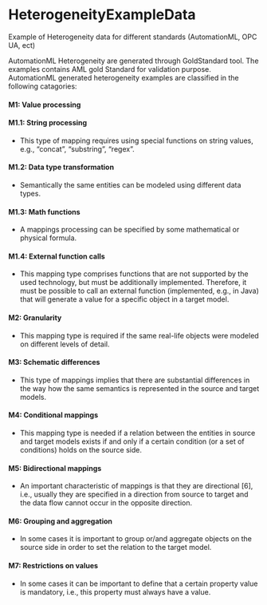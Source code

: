 # HeterogeneityExampleData
Example of Heterogeneity data for different standards (AutomationML, OPC UA, ect)

AutomationML Heterogeneity are generated through GoldStandard tool. The examples contains AML gold Standard for validation purpose.
AutomationML generated heterogeneity examples are classified in the following catagories:

#### M1: Value processing

#### M1.1: String processing
* This type of mapping requires using special functions on string values, e.g., “concat”, “substring”, “regex”.

#### M1.2: Data type transformation
* Semantically the same entities can be modeled using different data types. 

#### M1.3: Math functions
* A mappings processing can be specified by some mathematical or physical formula. 

#### M1.4: External function calls
* This mapping type comprises functions that are not supported by the used technology, but must be additionally implemented. Therefore, it must be possible to call an external function (implemented, e.g., in Java) that will generate a value for a specific object in a target model.

#### M2: Granularity
* This mapping type is required if the same real-life objects were modeled on different levels of detail. 

#### M3: Schematic differences
* This type of mappings implies that there are substantial differences in the way how the same semantics is represented in the source and target models. 

#### M4: Conditional mappings
* This mapping type is needed if a relation between the entities in source and target models exists if and only if a certain condition (or a set of conditions) holds on the source side. 

#### M5: Bidirectional mappings
* An important characteristic of mappings is that they are directional [6], i.e., usually they are specified in a direction from source to target and the data flow cannot occur in the opposite direction. 

#### M6: Grouping and aggregation
* In some cases it is important to group or/and aggregate objects on the source side in order to set the relation to the target model.

#### M7: Restrictions on values
* In some cases it can be important to define that a certain property value is mandatory, i.e., this property must always have a value.
